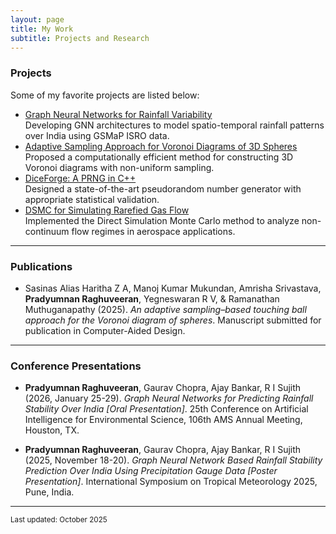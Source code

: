 ```yaml
---
layout: page
title: My Work
subtitle: Projects and Research
---
```


### Projects

Some of my favorite projects are listed below:
- <a href="/work_dir/gnns">Graph Neural Networks for Rainfall Variability</a>  
  Developing GNN architectures to model spatio-temporal rainfall patterns over India using GSMaP ISRO data.
- <a href="/work_dir/vd">Adaptive Sampling Approach for Voronoi Diagrams of 3D Spheres</a>  
  Proposed a computationally efficient method for constructing 3D Voronoi diagrams with non-uniform sampling.
- <a href="/work_dir/diceforge">DiceForge: A PRNG in C++</a>  
  Designed a state-of-the-art pseudorandom number generator with appropriate statistical validation.
- <a href="/work_dir/srfp">DSMC for Simulating Rarefied Gas Flow</a>  
  Implemented the Direct Simulation Monte Carlo method to analyze non-continuum flow regimes in aerospace applications.

---

### Publications

- Sasinas Alias Haritha Z A, Manoj Kumar Mukundan, Amrisha Srivastava, **Pradyumnan Raghuveeran**, Yegneswaran R V, & Ramanathan Muthuganapathy (2025). _An adaptive sampling–based touching ball approach for the Voronoi diagram of spheres_. Manuscript submitted for publication in Computer-Aided Design.

---

### Conference Presentations

- **Pradyumnan Raghuveeran**, Gaurav Chopra, Ajay Bankar, R I Sujith (2026, January 25-29). _Graph Neural Networks for Predicting Rainfall Stability Over India [Oral Presentation]_. 25th Conference on Artificial Intelligence for Environmental Science, 106th AMS Annual Meeting, Houston, TX.

- **Pradyumnan Raghuveeran**, Gaurav Chopra, Ajay Bankar, R I Sujith (2025, November 18-20). _Graph Neural Network Based Rainfall Stability Prediction Over India Using Precipitation Gauge Data [Poster Presentation]_. International Symposium on Tropical Meteorology 2025, Pune, India.

---

<sub>Last updated: October 2025</sub>